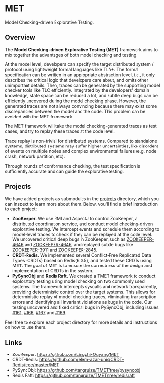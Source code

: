 # MET

Model Checking-driven Explorative Testing.

## Overview

The **Model Checking-driven Explorative Testing (MET)** framework aims to mix together the advantages of both model checking and testing.

At the model level, developers can specify the target distributed system / protocol using lightweight formal languages like TLA+. The formal specification can be written in an appropriate abstraction level, i.e., it only describes the critical logic that developers care about, and omits other unimportant details. Then, traces can be generated by the supporting model checker tools like TLC efficiently. Integrated by the developers' domain knowledge, state space can be reduced a lot, and subtle deep bugs can be efficiently uncovered during the model checking phase. However, the generated traces are not always convincing because there may exist some discrepancies between the model and the code. This problem can be avoided with the MET framework.

The MET framework will take the model checking-generated traces as test cases, and try to replay these traces at the code level.

Trace replay is non-trivial for distributed systems. Compared to standalone systems, distributed systems may suffer higher uncertainties, like disorders of events on multiple nodes and complex environmental failures (e.g. node crash, network partition, etc).

Through rounds of conformance checking, the test specification is sufficiently accurate and can guide the explorative testing.

## Projects

We have added projects as submodules in the [projects](./projects/) directory, which you can inspect to learn more about them. Below, you'll find a brief introduction to each project:

- **ZooKeeper.** We use RMI and AspectJ to control ZooKeeper, a distributed coordination service, and conduct model checking-driven explorative testing. We intercept events and schedule them according to model-level traces to check if they can be replayed at the code level. We uncovered critical deep bugs in ZooKeeper, such as [ZOOKEEPER-4646](https://issues.apache.org/jira/browse/ZOOKEEPER-4646) and [ZOOKEEPER-4646](https://issues.apache.org/jira/browse/ZOOKEEPER-4646), and replayed subtle bugs like [ZOOKEEPER-3911](https://issues.apache.org/jira/browse/ZOOKEEPER-3911) and [ZOOKEEPER-2845](https://issues.apache.org/jira/browse/ZOOKEEPER-2845).
- **CRDT-Redis.** We implemented several Conflict-Free Replicated Data Types (CRDTs) based on Redis(6.0.5), and tested these CRDTs using MET. The goal of MET is to ensure the correctness of the design and implementation of CRDTs in the system.
- **PySyncObj** and **Redis Raft.** We created a TMET framework to conduct exploratory testing using model checking on two commonly used systems. The framework intercepts syscalls and network transparently, providing deterministic control over the target systems. This allows for deterministic replay of model checking traces, eliminating transcription errors and identifying all invariant violations as bugs in the code. Our testing uncovered and fixed critical bugs in PySyncObj, including issues [#161](https://github.com/bakwc/PySyncObj/pull/161), [#166](https://github.com/bakwc/PySyncObj/issues/166), [#167](https://github.com/bakwc/PySyncObj/issues/167) and [#169](https://github.com/bakwc/PySyncObj/issues/169).

Feel free to explore each project directory for more details and instructions on how to use them.

## Links

- ZooKeeper: <https://github.com/Lingzhi-Ouyang/MET>
- CRDT-Redis: <https://github.com/elem-azar-unis/CRDT-Redis/tree/master/MET>
- PySyncObj: <https://github.com/tangruize/TMET/tree/pysyncobj>
- Redis Raft: <https://github.com/tangruize/TMET/tree/redisraft>
